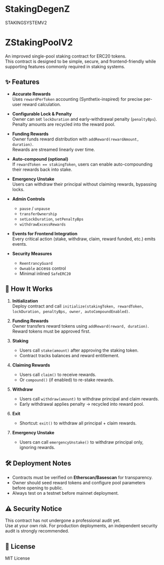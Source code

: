 # StakingDegenZ
STAKINGSYSTEMV2
# ZStakingPoolV2

An improved single-pool staking contract for ERC20 tokens.  
This contract is designed to be simple, secure, and frontend-friendly while supporting features commonly required in staking systems.

## ✨ Features
- **Accurate Rewards**  
  Uses `rewardPerToken` accounting (Synthetix-inspired) for precise per-user reward calculation.

- **Configurable Lock & Penalty**  
  Owner can set `lockDuration` and early-withdrawal penalty (`penaltyBps`).  
  Penalty amounts are recycled into the reward pool.

- **Funding Rewards**  
  Owner funds reward distribution with `addReward(rewardAmount, duration)`.  
  Rewards are streamed linearly over time.

- **Auto-compound (optional)**  
  If `rewardToken == stakingToken`, users can enable auto-compounding their rewards back into stake.

- **Emergency Unstake**  
  Users can withdraw their principal without claiming rewards, bypassing locks.

- **Admin Controls**  
  - `pause` / `unpause`  
  - `transferOwnership`  
  - `setLockDuration`, `setPenaltyBps`  
  - `withdrawExcessRewards`

- **Events for Frontend Integration**  
  Every critical action (stake, withdraw, claim, reward funded, etc.) emits events.

- **Security Measures**  
  - `ReentrancyGuard`  
  - `Ownable` access control  
  - Minimal inlined `SafeERC20`

## 📖 How It Works
1. **Initialization**  
   Deploy contract and call `initialize(stakingToken, rewardToken, lockDuration, penaltyBps, owner, autoCompoundEnabled)`.

2. **Funding Rewards**  
   Owner transfers reward tokens using `addReward(reward, duration)`.  
   Reward tokens must be approved first.

3. **Staking**  
   - Users call `stake(amount)` after approving the staking token.  
   - Contract tracks balances and reward entitlement.

4. **Claiming Rewards**  
   - Users call `claim()` to receive rewards.  
   - Or `compound()` (if enabled) to re-stake rewards.

5. **Withdraw**  
   - Users call `withdraw(amount)` to withdraw principal and claim rewards.  
   - Early withdrawal applies penalty → recycled into reward pool.

6. **Exit**  
   - Shortcut: `exit()` to withdraw all principal + claim rewards.

7. **Emergency Unstake**  
   - Users can call `emergencyUnstake()` to withdraw principal only, ignoring rewards.

## 🛠️ Deployment Notes
- Contracts must be verified on **Etherscan/Basescan** for transparency.
- Owner should seed reward tokens and configure pool parameters before opening to public.
- Always test on a testnet before mainnet deployment.

## ⚠️ Security Notice
This contract has not undergone a professional audit yet.  
Use at your own risk. For production deployments, an independent security audit is strongly recommended.

## 📜 License
MIT License

